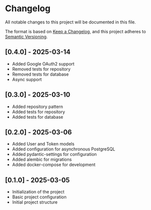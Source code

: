 # Changelog

All notable changes to this project will be documented in this file.

The format is based on [Keep a Changelog](https://keepachangelog.com/en/1.1.0/),
and this project adheres to [Semantic Versioning](https://semver.org/spec/v2.0.0.html).

## [0.4.0] - 2025-03-14
- Added Google OAuth2 support
- Removed tests for repository
- Removed tests for database
- Async support

## [0.3.0] - 2025-03-10
- Added repository pattern
- Added tests for repository
- Added tests for database

## [0.2.0] - 2025-03-06
- Added User and Token models
- Added configuration for asynchronous PostgreSQL
- Added pydantic-settings for configuration
- Added alembic for migrations
- Added docker-compose for development

## [0.1.0] - 2025-03-05
- Initialization of the project
- Basic project configuration
- Initial project structure
